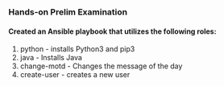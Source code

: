 ### Hands-on Prelim Examination

#### Created an Ansible playbook that utilizes the following roles:
1. python - installs Python3 and pip3
2. java - Installs Java
3. change-motd - Changes the message of the day
4. create-user - creates a new user



